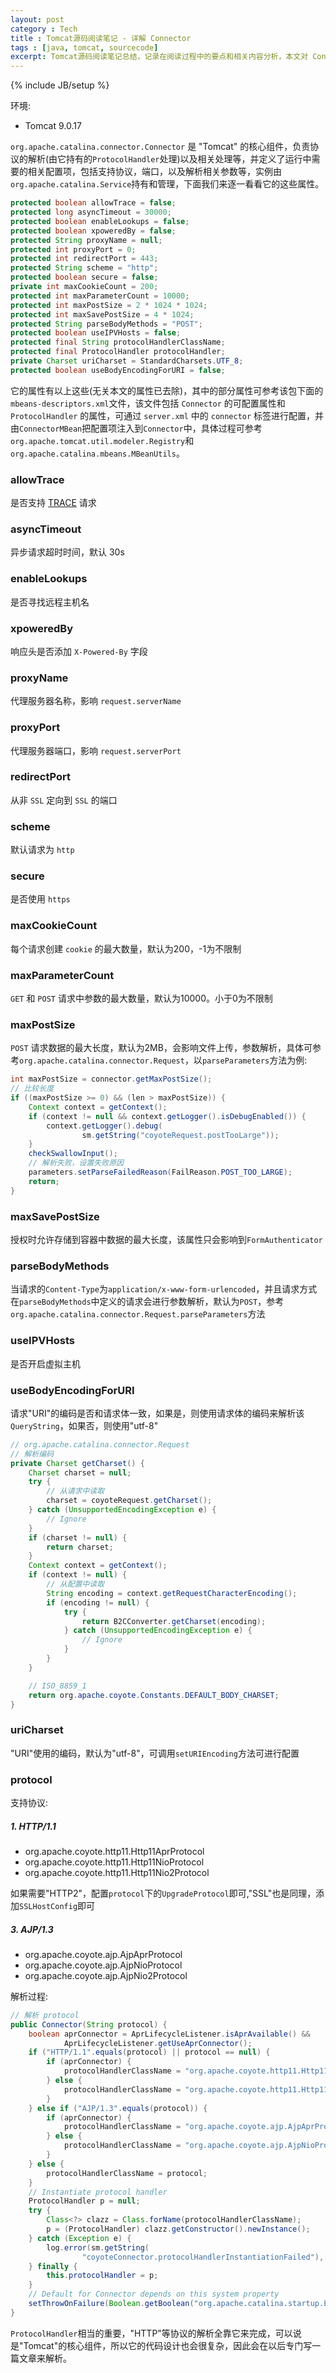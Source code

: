```yaml
---
layout: post
category : Tech
title : Tomcat源码阅读笔记 - 详解 Connector
tags : [java, tomcat, sourcecode]
excerpt: Tomcat源码阅读笔记总结，记录在阅读过程中的要点和相关内容分析，本文对 Connector 进行解析
---
```

{% include JB/setup %}

环境:

* Tomcat 9.0.17

`org.apache.catalina.connector.Connector` 是 "Tomcat" 的核心组件，负责协议的解析(由它持有的`ProtocolHandler`处理)以及相关处理等，并定义了运行中需要的相关配置项，包括支持协议，端口，以及解析相关参数等，实例由`org.apache.catalina.Service`持有和管理，下面我们来逐一看看它的这些属性。

```java
protected boolean allowTrace = false;
protected long asyncTimeout = 30000;
protected boolean enableLookups = false;
protected boolean xpoweredBy = false;
protected String proxyName = null;
protected int proxyPort = 0;
protected int redirectPort = 443;
protected String scheme = "http";
protected boolean secure = false;
private int maxCookieCount = 200;
protected int maxParameterCount = 10000;
protected int maxPostSize = 2 * 1024 * 1024;
protected int maxSavePostSize = 4 * 1024;
protected String parseBodyMethods = "POST";
protected boolean useIPVHosts = false;
protected final String protocolHandlerClassName;
protected final ProtocolHandler protocolHandler;
private Charset uriCharset = StandardCharsets.UTF_8;
protected boolean useBodyEncodingForURI = false;
```

它的属性有以上这些(无关本文的属性已去除)，其中的部分属性可参考该包下面的`mbeans-descriptors.xml`文件，该文件包括 `Connector` 的可配置属性和 `ProtocolHandler` 的属性，可通过 `server.xml` 中的 `connector` 标签进行配置，并由`ConnectorMBean`把配置项注入到`Connector`中，具体过程可参考`org.apache.tomcat.util.modeler.Registry`和`org.apache.catalina.mbeans.MBeanUtils`。


### allowTrace

是否支持 [TRACE](https://developer.mozilla.org/en-US/docs/Web/HTTP/Methods/TRACE) 请求

### asyncTimeout

异步请求超时时间，默认 30s

### enableLookups

是否寻找远程主机名

### xpoweredBy

响应头是否添加 `X-Powered-By` 字段

### proxyName

代理服务器名称，影响 `request.serverName`

### proxyPort

代理服务器端口，影响 `request.serverPort`

### redirectPort

从非 `SSL` 定向到 `SSL` 的端口

### scheme

默认请求为 `http`

### secure

是否使用 `https`

### maxCookieCount

每个请求创建 `cookie` 的最大数量，默认为200，-1为不限制

### maxParameterCount

`GET` 和 `POST` 请求中参数的最大数量，默认为10000。小于0为不限制

### maxPostSize

`POST` 请求数据的最大长度，默认为2MB，会影响文件上传，参数解析，具体可参考`org.apache.catalina.connector.Request`，以`parseParameters`方法为例:

```java
int maxPostSize = connector.getMaxPostSize();
// 比较长度
if ((maxPostSize >= 0) && (len > maxPostSize)) {
    Context context = getContext();
    if (context != null && context.getLogger().isDebugEnabled()) {
        context.getLogger().debug(
                sm.getString("coyoteRequest.postTooLarge"));
    }
    checkSwallowInput();
    // 解析失败，设置失败原因
    parameters.setParseFailedReason(FailReason.POST_TOO_LARGE);
    return;
}
```

### maxSavePostSize

授权时允许存储到容器中数据的最大长度，该属性只会影响到`FormAuthenticator`

### parseBodyMethods

当请求的`Content-Type`为`application/x-www-form-urlencoded`，并且请求方式在`parseBodyMethods`中定义的请求会进行参数解析，默认为`POST`，参考`org.apache.catalina.connector.Request.parseParameters`方法

### useIPVHosts

是否开启虚拟主机

### useBodyEncodingForURI

请求"URI"的编码是否和请求体一致，如果是，则使用请求体的编码来解析该`QueryString`，如果否，则使用"utf-8"

```java
// org.apache.catalina.connector.Request
// 解析编码
private Charset getCharset() {
    Charset charset = null;
    try {
        // 从请求中读取
        charset = coyoteRequest.getCharset();
    } catch (UnsupportedEncodingException e) {
        // Ignore
    }
    if (charset != null) {
        return charset;
    }
    Context context = getContext();
    if (context != null) {
        // 从配置中读取
        String encoding = context.getRequestCharacterEncoding();
        if (encoding != null) {
            try {
                return B2CConverter.getCharset(encoding);
            } catch (UnsupportedEncodingException e) {
                // Ignore
            }
        }
    }

    // ISO_8859_1
    return org.apache.coyote.Constants.DEFAULT_BODY_CHARSET;
}
```

### uriCharset

"URI"使用的编码，默认为"utf-8"，可调用`setURIEncoding`方法可进行配置

### protocol

支持协议:

##### 1. HTTP/1.1

* org.apache.coyote.http11.Http11AprProtocol
* org.apache.coyote.http11.Http11NioProtocol
* org.apache.coyote.http11.Http11Nio2Protocol

如果需要"HTTP2"，配置`protocol`下的`UpgradeProtocol`即可,"SSL"也是同理，添加`SSLHostConfig`即可

##### 3. AJP/1.3

* org.apache.coyote.ajp.AjpAprProtocol
* org.apache.coyote.ajp.AjpNioProtocol
* org.apache.coyote.ajp.AjpNio2Protocol

解析过程:

```java
// 解析 protocol
public Connector(String protocol) {
    boolean aprConnector = AprLifecycleListener.isAprAvailable() &&
            AprLifecycleListener.getUseAprConnector();
    if ("HTTP/1.1".equals(protocol) || protocol == null) {
        if (aprConnector) {
            protocolHandlerClassName = "org.apache.coyote.http11.Http11AprProtocol";
        } else {
            protocolHandlerClassName = "org.apache.coyote.http11.Http11NioProtocol";
        }
    } else if ("AJP/1.3".equals(protocol)) {
        if (aprConnector) {
            protocolHandlerClassName = "org.apache.coyote.ajp.AjpAprProtocol";
        } else {
            protocolHandlerClassName = "org.apache.coyote.ajp.AjpNioProtocol";
        }
    } else {
        protocolHandlerClassName = protocol;
    }
    // Instantiate protocol handler
    ProtocolHandler p = null;
    try {
        Class<?> clazz = Class.forName(protocolHandlerClassName);
        p = (ProtocolHandler) clazz.getConstructor().newInstance();
    } catch (Exception e) {
        log.error(sm.getString(
                "coyoteConnector.protocolHandlerInstantiationFailed"), e);
    } finally {
        this.protocolHandler = p;
    }
    // Default for Connector depends on this system property
    setThrowOnFailure(Boolean.getBoolean("org.apache.catalina.startup.EXIT_ON_INIT_FAILURE"));
}
```

`ProtocolHandler`相当的重要，"HTTP"等协议的解析全靠它来完成，可以说是"Tomcat"的核心组件，所以它的代码设计也会很复杂，因此会在以后专门写一篇文章来解析。